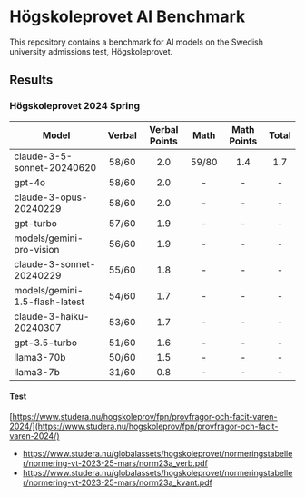 # Högskoleprovet AI Benchmark

This repository contains a benchmark for AI models on the Swedish university admissions test, Högskoleprovet.

## Results

### Högskoleprovet 2024 Spring

| Model                          | Verbal | Verbal Points | Math  | Math Points | Total |
| ------------------------------ | :----: | :-----------: | :---: | :---------: | :---: |
| claude-3-5-sonnet-20240620     | 58/60  |      2.0      | 59/80 |     1.4     |  1.7  |
| gpt-4o                         | 58/60  |      2.0      |   -   |      -      |   -   |
| claude-3-opus-20240229         | 58/60  |      2.0      |   -   |      -      |   -   |
| gpt-turbo                      | 57/60  |      1.9      |   -   |      -      |   -   |
| models/gemini-pro-vision       | 56/60  |      1.9      |   -   |      -      |   -   |
| claude-3-sonnet-20240229       | 55/60  |      1.8      |   -   |      -      |   -   |
| models/gemini-1.5-flash-latest | 54/60  |      1.7      |   -   |      -      |   -   |
| claude-3-haiku-20240307        | 53/60  |      1.7      |   -   |      -      |   -   |
| gpt-3.5-turbo                  | 51/60  |      1.6      |   -   |      -      |   -   |
| llama3-70b                     | 50/60  |      1.5      |   -   |      -      |   -   |
| llama3-7b                      | 31/60  |      0.8      |   -   |      -      |   -   |

#### Test

[https://www.studera.nu/hogskoleprov/fpn/provfragor-och-facit-varen-2024/](https://www.studera.nu/hogskoleprov/fpn/provfragor-och-facit-varen-2024/)

- https://www.studera.nu/globalassets/hogskoleprovet/normeringstabeller/normering-vt-2023-25-mars/norm23a_verb.pdf
- https://www.studera.nu/globalassets/hogskoleprovet/normeringstabeller/normering-vt-2023-25-mars/norm23a_kvant.pdf
